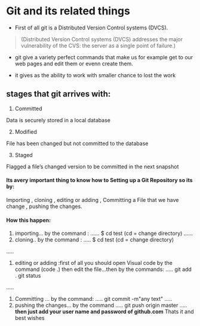 # Git and its related things
* First of all git is a Distributed Version Control systems (DVCS).
> (Distributed Version Control systems (DVCS) addresses the major vulnerability of the CVS: the server as a single point of failure.)
* git give a variety perfect commands that make us for example get to our web pages and edit them or evenn create them.
- it gives as the ability to work with smaller chance to lost the work
## stages that git arrives with:
1.  Committed

Data is securely stored in a local database

2. Modified

File has been changed but not committed to the database

3. Staged

Flagged a file’s changed version to be committed in the next snapshot

#### Its avery important thing to know how to Setting up a Git Repository so its by:

Importing , cloning , editing or adding , Committing a File that we have change , pushing the changes.

#### How this happen:
1. importing... by the command : 
......
$ cd test (cd = change directory)
......
1. cloning.. by the command :
.....
$ cd test (cd = change directory)

.....
1. editing or adding :first of all you should open Visual code by the command (code .) then edit the file...then by the commands:
.....
git add .
git status

.....
1. Committing ... by the command:
.....
git commit -m"any text"
.....
1. pushing the changes... by the command
.....
git push origin master
.....
**then just add your user name and password of github.com**
Thats it and best wishes